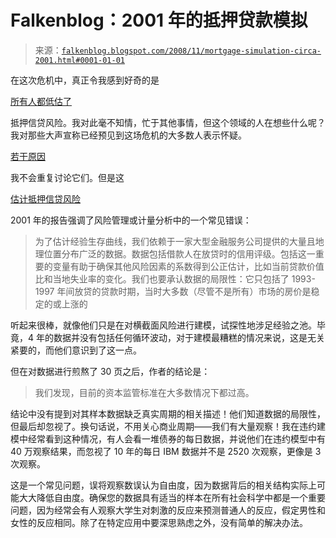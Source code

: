 <!--yml

类别：未分类

日期：2024-05-12 22:46:15

-->

# Falkenblog：2001 年的抵押贷款模拟

> 来源：[`falkenblog.blogspot.com/2008/11/mortgage-simulation-circa-2001.html#0001-01-01`](http://falkenblog.blogspot.com/2008/11/mortgage-simulation-circa-2001.html#0001-01-01)

在这次危机中，真正令我感到好奇的是

[所有人都低估了](http://falkenblog.blogspot.com/2008/10/endogenous-failure-in-complex-systems.html)

抵押信贷风险。我对此毫不知情，忙于其他事情，但这个领域的人在想些什么呢？我对那些大声宣称已经预见到这场危机的大多数人表示怀疑。

[若干原因](http://www.overcomingbias.com/2008/11/beware-the-pres.html)

我不会重复讨论它们。但是这

[估计抵押信贷风险](http://papers.ssrn.com/sol3/papers.cfm?abstract_id=295633)

2001 年的报告强调了风险管理或计量分析中的一个常见错误：

> 为了估计经验生存曲线，我们依赖于一家大型金融服务公司提供的大量且地理位置分布广泛的数据。数据包括借款人在放贷时的信用评级。包括这一重要的变量有助于确保其他风险因素的系数得到公正估计，比如当前贷款价值比和当地失业率的变化。我们也要承认数据的局限性：它只包括了 1993-1997 年间放贷的贷款时期，当时大多数（尽管不是所有）市场的房价是稳定的或上涨的

听起来很棒，就像他们只是在对横截面风险进行建模，试探性地涉足经验之池。毕竟，4 年的数据并没有包括任何循环波动，对于建模最糟糕的情况来说，这是无关紧要的，而他们意识到了这一点。

但在对数据进行煎熬了 30 页之后，作者的结论是：

> 我们发现，目前的资本监管标准在大多数情况下都过高。

结论中没有提到对其样本数据缺乏真实周期的相关描述！他们知道数据的局限性，但最后却忽视了。换句话说，不用关心商业周期——我们有大量观察！我在违约建模中经常看到这种情况，有人会看一堆债券的每日数据，并说他们在违约模型中有 40 万观察结果，而忽视了 10 年的每日 IBM 数据并不是 2520 次观察，更像是 3 次观察。

这是一个常见问题，误将观察数误认为自由度，因为数据背后的相关结构实际上可能大大降低自由度。确保您的数据具有适当的样本在所有社会科学中都是一个重要问题，因为经常会有人观察大学生对刺激的反应来预测普通人的反应，假定男性和女性的反应相同。除了在特定应用中要深思熟虑之外，没有简单的解决办法。
